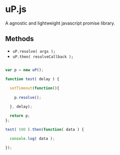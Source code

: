 # uP.js
A agnostic and lightweight javascript promise library.

## Methods
* <code>uP.resolve( args );</code>
* <code>uP.then( resolveCallback );</code>

```js

var p = new uP();

function test( delay ) {
  
  setTimeout(function(){
    
    p.resolve();

  }, delay);

  return p;
};

test( 500 ).then(function( data ) {
  
  console.log( data );

});
```